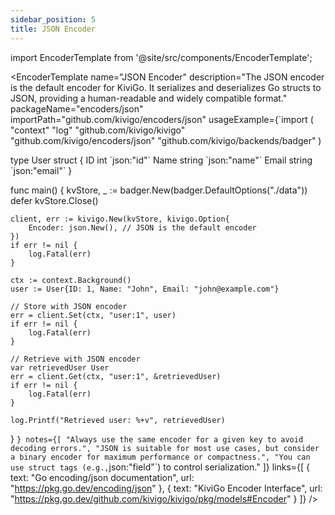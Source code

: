 ```yaml
---
sidebar_position: 5
title: JSON Encoder
---
```


import EncoderTemplate from '@site/src/components/EncoderTemplate';

<EncoderTemplate
  name="JSON Encoder"
  description="The JSON encoder is the default encoder for KiviGo. It serializes and deserializes Go structs to JSON, providing a human-readable and widely compatible format."
  packageName="encoders/json"
  importPath="github.com/kivigo/encoders/json"
  usageExample={`import (
    "context"
    "log"
    "github.com/kivigo/kivigo"
    "github.com/kivigo/encoders/json"
    "github.com/kivigo/backends/badger"
)

type User struct {
    ID    int    \`json:"id"\`
    Name  string \`json:"name"\`
    Email string \`json:"email"\`
}

func main() {
    kvStore, _ := badger.New(badger.DefaultOptions("./data"))
    defer kvStore.Close()

    client, err := kivigo.New(kvStore, kivigo.Option{
        Encoder: json.New(), // JSON is the default encoder
    })
    if err != nil {
        log.Fatal(err)
    }

    ctx := context.Background()
    user := User{ID: 1, Name: "John", Email: "john@example.com"}

    // Store with JSON encoder
    err = client.Set(ctx, "user:1", user)
    if err != nil {
        log.Fatal(err)
    }

    // Retrieve with JSON encoder
    var retrievedUser User
    err = client.Get(ctx, "user:1", &retrievedUser)
    if err != nil {
        log.Fatal(err)
    }

    log.Printf("Retrieved user: %+v", retrievedUser)
}
`}
  notes={[
    "Always use the same encoder for a given key to avoid decoding errors.",
    "JSON is suitable for most use cases, but consider a binary encoder for maximum performance or compactness.",
    "You can use struct tags (e.g.,`json:\"field\"`) to control serialization."
  ]}
  links={[
    { text: "Go encoding/json documentation", url: "https://pkg.go.dev/encoding/json" },
    { text: "KiviGo Encoder Interface", url: "https://pkg.go.dev/github.com/kivigo/kivigo/pkg/models#Encoder" }
  ]}
/>

